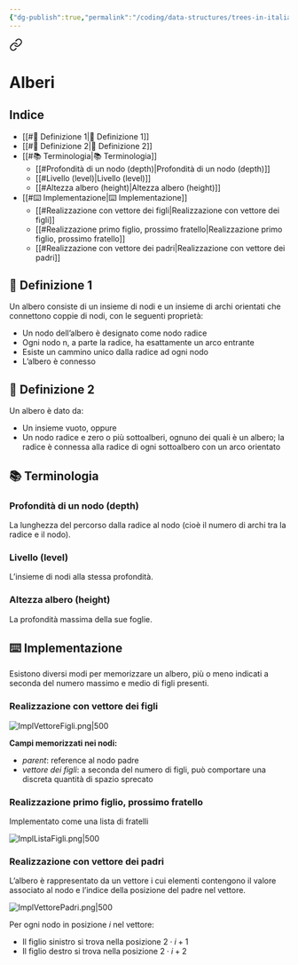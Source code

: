 ```yaml
---
{"dg-publish":true,"permalink":"/coding/data-structures/trees-in-italian/","created":"2023-01-25T00:09:34.876+01:00","updated":"2023-01-25T00:09:34.876+01:00"}
---
```



<div class="transclusion internal-embed is-loaded"><a class="markdown-embed-link" href="/university-notes-mostly-in-italian/algoritmi-e-strutture-dati/3-1-alberi/" aria-label="Open link"><svg xmlns="http://www.w3.org/2000/svg" width="24" height="24" viewBox="0 0 24 24" fill="none" stroke="currentColor" stroke-width="2" stroke-linecap="round" stroke-linejoin="round" class="svg-icon lucide-link"><path d="M10 13a5 5 0 0 0 7.54.54l3-3a5 5 0 0 0-7.07-7.07l-1.72 1.71"></path><path d="M14 11a5 5 0 0 0-7.54-.54l-3 3a5 5 0 0 0 7.07 7.07l1.71-1.71"></path></svg></a><div class="markdown-embed">




# Alberi
## Indice
- [[#📝 Definizione 1|📝 Definizione 1]]
- [[#📝 Definizione 2|📝 Definizione 2]]
- [[#📚 Terminologia|📚 Terminologia]]
	- [[#Profondità di un nodo (depth)|Profondità di un nodo (depth)]]
	- [[#Livello (level)|Livello (level)]]
	- [[#Altezza albero (height)|Altezza albero (height)]]
- [[#⌨️ Implementazione|⌨️ Implementazione]]
	- [[#Realizzazione con vettore dei figli|Realizzazione con vettore dei figli]]
	- [[#Realizzazione primo figlio, prossimo fratello|Realizzazione primo figlio, prossimo fratello]]
	- [[#Realizzazione con vettore dei padri|Realizzazione con vettore dei padri]]
## 📝 Definizione 1 
Un albero consiste di un insieme di nodi e un insieme di archi orientati che connettono coppie di nodi, con le seguenti proprietà: 
- Un nodo dell’albero è designato come nodo radice
- Ogni nodo n, a parte la radice, ha esattamente un arco entrante
- Esiste un cammino unico dalla radice ad ogni nodo
- L’albero è connesso

## 📝 Definizione 2
Un albero è dato da: 
- Un insieme vuoto, oppure 
- Un nodo radice e zero o più sottoalberi, ognuno dei quali è un albero; la radice è connessa alla radice di ogni sottoalbero con un arco orientato

## 📚 Terminologia
### Profondità di un nodo (depth)
La lunghezza del percorso dalla radice al nodo (cioè il numero di archi tra la radice e il nodo).

### Livello (level) 
L’insieme di nodi alla stessa profondità.

### Altezza albero (height) 
La profondità massima della sue foglie.

## ⌨️ Implementazione
Esistono diversi modi per memorizzare un albero, più o meno indicati a seconda del numero massimo e medio di figli presenti.

### Realizzazione con vettore dei figli 
![ImplVettoreFigli.png|500](/img/user/%F0%9F%8E%93%20University%20notes%20(mostly%20in%20Italian)/%E2%9A%99%EF%B8%8F%20Algoritmi%20e%20Strutture%20Dati/_images/ImplVettoreFigli.png)

**Campi memorizzati nei nodi:** 
- _parent_: reference al nodo padre 
- _vettore dei figli_: a seconda del numero di figli, può comportare una discreta quantità di spazio sprecato
### Realizzazione primo figlio, prossimo fratello 
Implementato come una lista di fratelli

![ImplListaFigli.png|500](/img/user/%F0%9F%8E%93%20University%20notes%20(mostly%20in%20Italian)/%E2%9A%99%EF%B8%8F%20Algoritmi%20e%20Strutture%20Dati/_images/ImplListaFigli.png)
### Realizzazione con vettore dei padri
L’albero è rappresentato da un vettore i cui elementi contengono il valore associato al nodo e l’indice della posizione del padre nel vettore.

![ImplVettorePadri.png|500](/img/user/%F0%9F%8E%93%20University%20notes%20(mostly%20in%20Italian)/%E2%9A%99%EF%B8%8F%20Algoritmi%20e%20Strutture%20Dati/_images/ImplVettorePadri.png)

Per ogni nodo in posizione $i$ nel vettore:
- Il figlio sinistro si trova nella posizione $2 \cdot i + 1$
- Il figlio destro si trova nella posizione $2 \cdot i + 2$

</div></div>
